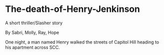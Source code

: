 # The-death-of-Henry-Jenkinson
A short thriller/Slasher story 

By Sabri, Molly, Ray, Hope

One night, a man named Henry walked the streets of Capitol Hill heading to his apartment across SCC. 
